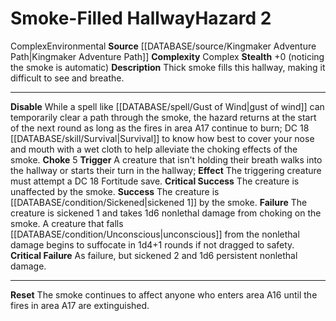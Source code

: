 ﻿---
ac: null
all_resistance: null
complexity: Complex
element: null
fortitude: null
hardness: null
hazard_type: Environmental
hp: null
id: '271'
immunity: null
level: '2'
name: Smoke-Filled Hallway
rarity: Common
reflex: null
resistance: null
rus_type_level: null
school: null
source: '[[DATABASE/source/Kingmaker Adventure Path|Kingmaker Adventure Path]]'
trait:
- '[[DATABASE/trait/Complex|Complex]]'
- '[[DATABASE/trait/Environmental|Environmental]]'
type: Hazard
weakness: null
will: null

---
# Smoke-Filled Hallway<span class="item-type">Hazard 2</span>

<span class="item-trait">Complex</span><span class="item-trait">Environmental</span>
**Source** [[DATABASE/source/Kingmaker Adventure Path|Kingmaker Adventure Path]]
**Complexity** Complex
**Stealth** +0 (noticing the smoke is automatic)
**Description** Thick smoke fills this hallway, making it difficult to see and breathe.

---
**Disable** While a spell like [[DATABASE/spell/Gust of Wind|gust of wind]] can temporarily clear a path through the smoke, the hazard returns at the start of the next round as long as the fires in area A17 continue to burn; DC 18 [[DATABASE/skill/Survival|Survival]] to know how best to cover your nose and mouth with a wet cloth to help alleviate the choking effects of the smoke.
**Choke** <span class="action-icon">5</span> **Trigger** A creature that isn't holding their breath walks into the hallway or starts their turn in the hallway; **Effect** The triggering creature must attempt a DC 18 Fortitude save.
**Critical Success** The creature is unaffected by the smoke.
**Success** The creature is [[DATABASE/condition/Sickened|sickened 1]] by the smoke.
**Failure** The creature is sickened 1 and takes 1d6 nonlethal damage from choking on the smoke. A creature that falls [[DATABASE/condition/Unconscious|unconscious]] from the nonlethal damage begins to suffocate in 1d4+1 rounds if not dragged to safety.
**Critical Failure** As failure, but sickened 2 and 1d6 persistent nonlethal damage.

---
**Reset** The smoke continues to affect anyone who enters area A16 until the fires in area A17 are extinguished.